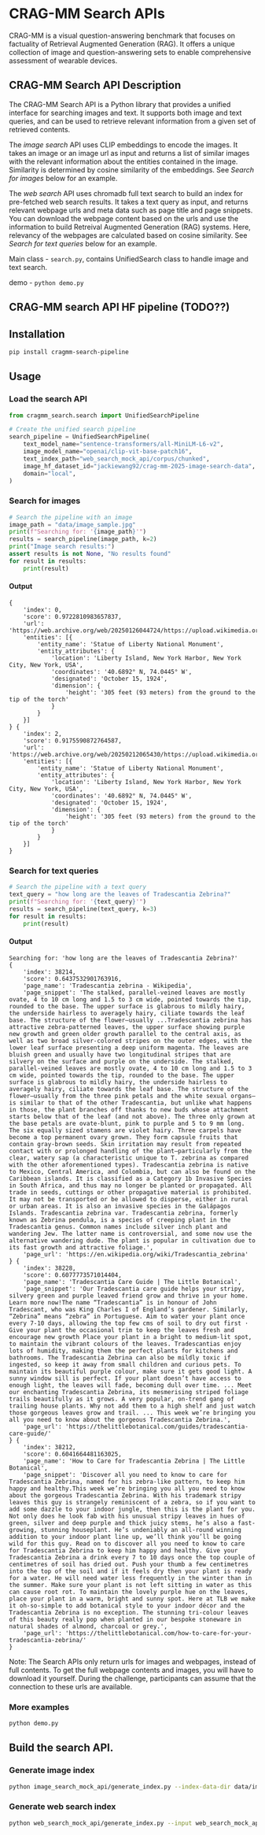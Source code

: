 # CRAG-MM Search APIs

CRAG-MM is a visual question-answering benchmark that focuses on factuality of Retrieval Augmented Generation (RAG). It offers a unique collection of image and question-answering sets to enable comprehensive assessment of wearable devices.

## CRAG-MM Search API Description

The CRAG-MM Search API is a Python library that provides a unified interface for searching images and text. It supports both image and text queries, and can be used to retrieve relevant information from a given set of retrieved contents.

The *image search* API uses CLIP embeddings to encode the images. It takes an image or an image url as input and returns a list of similar images with the relevant information about the entities contained in the image. Similarity is determined by cosine similarity of the embeddings. See *Search for images* below for an example.

The *web search* API uses chromadb full text search to build an index for pre-fetched web search results. It takes a text query as input, and returns relevant webpage urls and meta data such as page title and page snippets. You can download the webpage content based on the urls and use the information to build Retreival Augmented Generation (RAG) systems. Here, relevancy of the webpages are calculated based on cosine similarity. See *Search for text queries* below for an example.

Main class - `search.py`, contains UnifiedSearch class to handle image and text search.

demo - `python demo.py`

## CRAG-MM search API HF pipeline (TODO??)


## Installation

```bash
pip install cragmm-search-pipeline
```

## Usage

### Load the search API

```python
from cragmm_search.search import UnifiedSearchPipeline

# Create the unified search pipeline
search_pipeline = UnifiedSearchPipeline(
    text_model_name="sentence-transformers/all-MiniLM-L6-v2",
    image_model_name="openai/clip-vit-base-patch16",
    text_index_path="web_search_mock_api/corpus/chunked",
    image_hf_dataset_id="jackiewang92/crag-mm-2025-image-search-data",
    domain="local",
)
```



### Search for images

```python
# Search the pipeline with an image
image_path = "data/image_sample.jpg"
print(f"Searching for: '{image_path}'")
results = search_pipeline(image_path, k=2)
print("Image search results:")
assert results is not None, "No results found"
for result in results:
    print(result)
```

#### Output
```
{
	'index': 0,
	'score': 0.9722810983657837,
	'url': 'https://web.archive.org/web/20250126044724/https://upload.wikimedia.org/wikipedia/commons/3/3d/Front_view_of_Statue_of_Liberty_with_pedestal_and_base_2024.jpg',
	'entities': [{
		'entity_name': 'Statue of Liberty National Monument',
		'entity_attributes': {
			'location': 'Liberty Island, New York Harbor, New York City, New York, USA',
			'coordinates': '40.6892° N, 74.0445° W',
			'designated': 'October 15, 1924',
			'dimension': {
				'height': '305 feet (93 meters) from the ground to the tip of the torch'
			}
		}
	}]
} {
	'index': 2,
	'score': 0.9175590872764587,
	'url': 'https://web.archive.org/web/20250212065430/https://upload.wikimedia.org/wikipedia/commons/c/c7/Statue_of_Liberty_Torch_seen_from_Easterly_View_June_2024.jpg',
	'entities': [{
		'entity_name': 'Statue of Liberty National Monument',
		'entity_attributes': {
			'location': 'Liberty Island, New York Harbor, New York City, New York, USA',
			'coordinates': '40.6892° N, 74.0445° W',
			'designated': 'October 15, 1924',
			'dimension': {
				'height': '305 feet (93 meters) from the ground to the tip of the torch'
			}
		}
	}]
}
```

### Search for text queries

```python
# Search the pipeline with a text query
text_query = "how long are the leaves of Tradescantia Zebrina?"
print(f"Searching for: '{text_query}'")
results = search_pipeline(text_query, k=3)
for result in results:
    print(result)
```

#### Output
```
Searching for: 'how long are the leaves of Tradescantia Zebrina?'
{
	'index': 38214,
	'score': 0.6437532901763916,
	'page_name': 'Tradescantia zebrina - Wikipedia',
	'page_snippet': 'The stalked, parallel-veined leaves are mostly ovate, 4 to 10 cm long and 1.5 to 3 cm wide, pointed towards the tip, rounded to the base. The upper surface is glabrous to mildly hairy, the underside hairless to averagely hairy, ciliate towards the leaf base. The structure of the flower—usually ...Tradescantia zebrina has attractive zebra-patterned leaves, the upper surface showing purple new growth and green older growth parallel to the central axis, as well as two broad silver-colored stripes on the outer edges, with the lower leaf surface presenting a deep uniform magenta. The leaves are bluish green and usually have two longitudinal stripes that are silvery on the surface and purple on the underside. The stalked, parallel-veined leaves are mostly ovate, 4 to 10 cm long and 1.5 to 3 cm wide, pointed towards the tip, rounded to the base. The upper surface is glabrous to mildly hairy, the underside hairless to averagely hairy, ciliate towards the leaf base. The structure of the flower—usually from the three pink petals and the white sexual organs—is similar to that of the other Tradescantia, but unlike what happens in those, the plant branches off thanks to new buds whose attachment starts below that of the leaf (and not above). The three only grown at the base petals are ovate-blunt, pink to purple and 5 to 9 mm long. The six equally sized stamens are violet hairy. Three carpels have become a top permanent ovary grown. They form capsule fruits that contain gray-brown seeds. Skin irritation may result from repeated contact with or prolonged handling of the plant—particularly from the clear, watery sap (a characteristic unique to T. zebrina as compared with the other aforementioned types). Tradescantia zebrina is native to Mexico, Central America, and Colombia, but can also be found on the Caribbean islands. It is classified as a Category 1b Invasive Species in South Africa, and thus may no longer be planted or propagated. All trade in seeds, cuttings or other propagative material is prohibited. It may not be transported or be allowed to disperse, either in rural or urban areas. It is also an invasive species in the Galápagos Islands. Tradescantia zebrina var. Tradescantia zebrina, formerly known as Zebrina pendula, is a species of creeping plant in the Tradescantia genus. Common names include silver inch plant and wandering Jew. The latter name is controversial, and some now use the alternative wandering dude. The plant is popular in cultivation due to its fast growth and attractive foliage.',
	'page_url': 'https://en.wikipedia.org/wiki/Tradescantia_zebrina'
} {
	'index': 38228,
	'score': 0.6077773571014404,
	'page_name': 'Tradescantia Care Guide | The Little Botanical',
	'page_snippet': 'Our Tradescantia care guide helps your stripy, silvery green and purple leaved friend grow and thrive in your home. Learn more now!The name “Tradescantia” is in honour of John Tradescant, who was King Charles I of England’s gardener. Similarly, “Zebrina” means “zebra” in Portuguese. Aim to water your plant once every 7-10 days, allowing the top few cms of soil to dry out first · Give your plant the occasional trim to keep the leaves fresh and encourage new growth Place your plant in a bright to medium-lit spot, to maintain the vibrant colours of the leaves. Tradescantias enjoy lots of humidity, making them the perfect plants for kitchens and bathrooms. The Tradescantia Zebrina can also be mildly toxic if ingested, so keep it away from small children and curious pets. To maintain its beautiful purple colour, make sure it gets good light. A sunny window sill is perfect. If your plant doesn’t have access to enough light, the leaves will fade, becoming dull over time. ... Meet our enchanting Tradescantia Zebrina, its mesmerising striped foliage trails beautifully as it grows. A very popular, on-trend gang of trailing house plants. Why not add them to a high shelf and just watch those gorgeous leaves grow and trail. ... This week we’re bringing you all you need to know about the gorgeous Tradescantia Zebrina.',
	'page_url': 'https://thelittlebotanical.com/guides/tradescantia-care-guide/'
} {
	'index': 38212,
	'score': 0.6041664481163025,
	'page_name': 'How to Care for Tradescantia Zebrina | The Little Botanical',
	'page_snippet': 'Discover all you need to know to care for Tradescantia Zebrina, named for his zebra-like pattern, to keep him happy and healthy.This week we’re bringing you all you need to know about the gorgeous Tradescantia Zebrina. With his trademark stripy leaves this guy is strangely reminiscent of a zebra, so if you want to add some dazzle to your indoor jungle, then this is the plant for you. Not only does he look fab with his unusual stripy leaves in hues of green, silver and deep purple and thick juicy stems, he’s also a fast-growing, stunning houseplant. He’s undeniably an all-round winning addition to your indoor plant line up, we’ll think you’ll be going wild for this guy. Read on to discover all you need to know to care for Tradescantia Zebrina to keep him happy and healthy. Give your Tradescantia Zebrina a drink every 7 to 10 days once the top couple of centimetres of soil has dried out. Push your thumb a few centimetres into the top of the soil and if it feels dry then your plant is ready for a water. He will need water less frequently in the winter than in the summer. Make sure your plant is not left sitting in water as this can cause root rot. To maintain the lovely purple hue on the leaves, place your plant in a warm, bright and sunny spot. Here at TLB we make it oh-so-simple to add botanical style to your indoor décor and the Tradescantia Zebrina is no exception. The stunning tri-colour leaves of this beauty really pop when planted in our bespoke stoneware in natural shades of almond, charcoal or grey.',
	'page_url': 'https://thelittlebotanical.com/how-to-care-for-your-tradescantia-zebrina/'
}
```

Note: The Search APIs only return urls for images and webpages, instead of full contents. To get the full webpage contents and images, you will have to download it yourself. During the challenge, participants can assume that the connection to these urls are available. 

### More examples

```bash
python demo.py
```

## Build the search API.

### Generate image index

```bash
python image_search_mock_api/generate_index.py --index-data-dir data/image_index_data --output-dir image_search_mock_api/mock_kg_test`
```

### Generate web search index

```bash
python web_search_mock_api/generate_index.py --input web_search_mock_api/corpus/chunked
```
